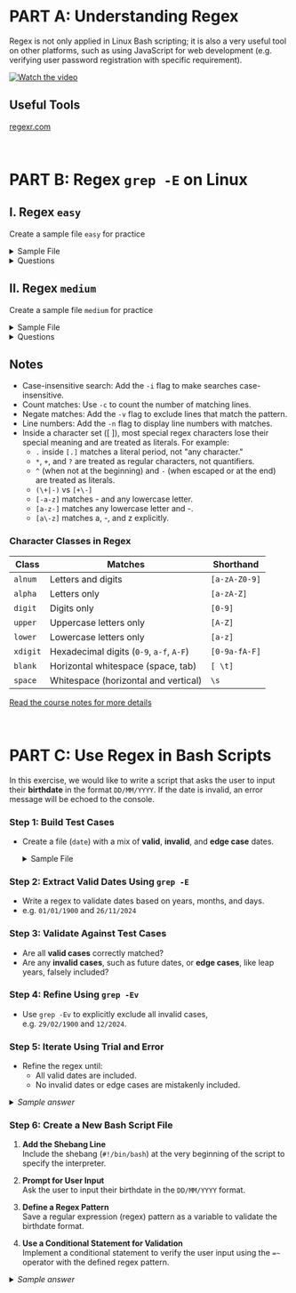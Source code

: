 # PART A: Understanding Regex
Regex is not only applied in Linux Bash scripting; it is also a very useful tool on other platforms, such as using JavaScript for web development (e.g. verifying user password registration with specific requirement).  

[![Watch the video](https://img.youtube.com/vi/sXQxhojSdZM/0.jpg)](https://www.youtube.com/watch?v=sXQxhojSdZM)

## Useful Tools
[regexr.com](https://regexr.com/)

<br>


# PART B: Regex `grep -E` on Linux
## I. Regex `easy`
Create a sample file `easy` for practice
<details>
    <summary>Sample File</summary>
  
  ```
    apple
    banana
    cherry
    apple pie
    pierre
    pineapple
    1234
    5678
    apple123
    cherry-pie
    Banana
    applyeah
    banana pie
    cherry pie
  ```
</details>


<details>
  <summary>Questions</summary>

  1. Find lines containing the word "apple".  

  2. Find lines ending with "pie".  

  3. Match lines starting with a digit.  

  4. Find lines containing only lowercase letters.  

  5. Match lines that have a hyphen (-).  

  6. Find lines containing numbers.  

  7. Match lines that contain "apple" but not "pineapple".  

  8. Match lines that have at least one uppercase letter.  

  9. Find lines with exactly five characters.  

  10. Match lines that contain "cherry" or "banana" (case-insensitive).  

</details>


## II. Regex `medium`
Create a sample file `medium` for practice
<details>
    <summary>Sample File</summary>
  
  ```
apple
banana
cherry
apple pie
pierre
pineapple
1234
5678
apple123
cherry-pie
Banana
applyeah
banana pie
cherry pie
ififif
if
fi
+-123.3
+1111
-2222
56.38+-
hello_world
HELLO_WORLD
HELLO WORLD
ABC DEFGH
-D
_ZERO
CamelCase
snake_case
PascalCase
123-456-7890
(123) 456-7890
john.doe@example.com
jane_doe@example.co.uk
john.doe+alias@example.com
user%example@domain.com
http://example.com
https://www.example.org
ftp://files.example.com
https://subdomain.example.co.uk
25-12-2024
31/12/2024
2024-11-24
1899-01-01
2024-12-32
2025-01-10
24/11/2024
error: file not found
WARNING: Disk space low
INFO: Operation completed
$100.00
USD 100.00
€99.99
+123.45
-9876.54
Item#12345
SKU-98765
#hashtag
@mention
.9
  ```
</details>

<details>
  <summary>Questions</summary>

  1. Match lines containing floating-point numbers (e.g., `+-123.3`, `56.38`).

  2. Match lines with email addresses.

  3. Match URLs (e.g., `http://`, `https://`, `ftp://`).

  4. Match phone numbers (e.g., `123-456-7890`, `(123) 456-7890`).

  5. Match lines with snake_case or CamelCase words.

  6. Match lines containing currency values (e.g., `$100.00`, `€99.99`, `USD 100.00`).

  7. Match lines with uppercase letters only (e.g., `HELLO_WORLD`).

  8. Match lines with hashtags or mentions (e.g., `#hashtag`, `@mention`).

  9. Match lines containing warnings or errors (e.g., `WARNING`, `error`).

  10. Match product codes (e.g., `Item#12345`, `SKU-98765`).

</details>

## Notes
- Case-insensitive search: Add the `-i` flag to make searches case-insensitive.
- Count matches: Use `-c` to count the number of matching lines.
- Negate matches: Add the `-v` flag to exclude lines that match the pattern.
- Line numbers: Add the `-n` flag to display line numbers with matches.
- Inside a character set ([ ]), most special regex characters lose their special meaning and are treated as literals.
  For example:
    - `.` inside `[.]` matches a literal period, not "any character."
    - `*`, `+`, and `?` are treated as regular characters, not quantifiers.
    - `^` (when not at the beginning) and `-` (when escaped or at the end) are treated as literals.
    - `(\+|-)` vs `[+\-]`
    - `[-a-z]` matches - and any lowercase letter.
    - `[a-z-]` matches any lowercase letter and -.
    - `[a\-z]` matches a, -, and z explicitly.

### Character Classes in Regex
| **Class**  | **Matches**                                                   | **Shorthand**               |
|------------|---------------------------------------------------------------|-----------------------------|
| `alnum`    | Letters and digits                                            | `[a-zA-Z0-9]`               |
| `alpha`    | Letters only                                                  | `[a-zA-Z]`                  |
| `digit`    | Digits only                                                   | `[0-9]`                     |
| `upper`    | Uppercase letters only                                        | `[A-Z]`                     |
| `lower`    | Lowercase letters only                                        | `[a-z]`                     |
| `xdigit`   | Hexadecimal digits (`0-9`, `a-f`, `A-F`)                      | `[0-9a-fA-F]`               |
| `blank`    | Horizontal whitespace (space, tab)                            | `[ \t]`                     |
| `space`    | Whitespace (horizontal and vertical)                          | `\s`                        |

[Read the course notes for more details](http://15.223.64.81/doku.php?id=ops102:regular_expressions)


<br>

# PART C: Use Regex in Bash Scripts

In this exercise, we would like to write a script that asks the user to input their <b>birthdate</b> in the format `DD/MM/YYYY`.
If the date is invalid, an error message will be echoed to the console.

### **Step 1: Build Test Cases**

- Create a file (`date`) with a mix of **valid**, **invalid**, and **edge case** dates.

    <details>
    <summary>Sample File</summary>
    
    ```plaintext
    # Valid dates
    01/01/1900
    28/02/2000
    29/02/2024
    31/12/1999
    30/11/2024
    01/03/2024
    15/06/2015
    29/02/2004
    31/07/2020
    01/01/2023
    
    # Invalid dates
    01/01/1899
    31/04/2023
    31/11/2024
    32/01/2024
    30/02/2024
    01/13/2024
    00/12/2023
    15/00/2023
    01/01/2025
    
    # Edge cases (Leap year)
    29/02/2023
    29/02/1900
    01/12/2024

    # Format checking
    1995/01/01
    2001/31/12
    Dec 31, 2024
    ```
    
    </details>



### **Step 2: Extract Valid Dates Using `grep -E`**

- Write a regex to validate dates based on years, months, and days.
- e.g. `01/01/1900` and `26/11/2024`


### **Step 3: Validate Against Test Cases**

- Are all **valid cases** correctly matched?  
- Are any **invalid cases**, such as future dates, or **edge cases**, like leap years, falsely included?


### **Step 4: Refine Using `grep -Ev`**

- Use `grep -Ev` to explicitly exclude all invalid cases,  
  e.g. `29/02/1900` and `12/2024`.


### **Step 5: Iterate Using Trial and Error**

- Refine the regex until:
  - All valid dates are included.
  - No invalid dates or edge cases are mistakenly included.

<details>
<summary><i>Sample answer</i></summary>
    
```bash
grep -E "(((0[1-9]|[12][0-9]|[3][01])(/0[13578]|/1(0|2))|(0[1-9]|1[0-9]|2[0-8])/02|(0[1-9]|[12][0-9]|30)(/0[469]|/11))/(19[0-9]{2}|20[01][0-9]|202[0-4])|29/02/(19([02468][048]|[13579][26])|2000|20(04|08|[2468][048]|[13579][26])))" date | grep -Ev "([0-9]{2}/12/2024|29/02/1900)"
    
```
    
</details>


### **Step 6: Create a New Bash Script File**

1. **Add the Shebang Line**  
   Include the shebang (`#!/bin/bash`) at the very beginning of the script to specify the interpreter.

2. **Prompt for User Input**  
   Ask the user to input their birthdate in the `DD/MM/YYYY` format.

3. **Define a Regex Pattern**  
   Save a regular expression (regex) pattern as a variable to validate the birthdate format.

4. **Use a Conditional Statement for Validation**  
   Implement a conditional statement to verify the user input using the `=~` operator with the defined regex pattern.

<details>
<summary><i>Sample answer</i></summary>
    
```bash
#!/usr/bin/bash

# Read date input from the user
read -p "Your birthdate is (DD/MM/YYYY): " DATE

# Regex for valid dates
regex="(((0[1-9]|[12][0-9]|[3][01])(/0[13578]|/1(0|2))|(0[1-9]|1[0-9]|2[0-8])/02|(0[1-9]|[12][0-9]|30)(/0[469]|/11))/(19[0-9]{2}|20[01][0-9]|202[0-4])|29/02/(19([02468][048]|[13579][26])|2000|20(04|08|[2468][048]|[13579][26])))"

# Regex for invalid dates (e.g., 29/02/1900 and all of December 2024)
regexV="([0-9]{2}/12/2024|29/02/1900)"

# Check if the input matches the valid regex and does not match the invalid regex
if [[ $DATE =~ $regex ]] && ! [[ $DATE =~ $regexV ]]; then
    echo "SAVED Birthdate: $DATE"
else
    echo "Invalid date: $DATE"
fi
    
```
    
</details>
